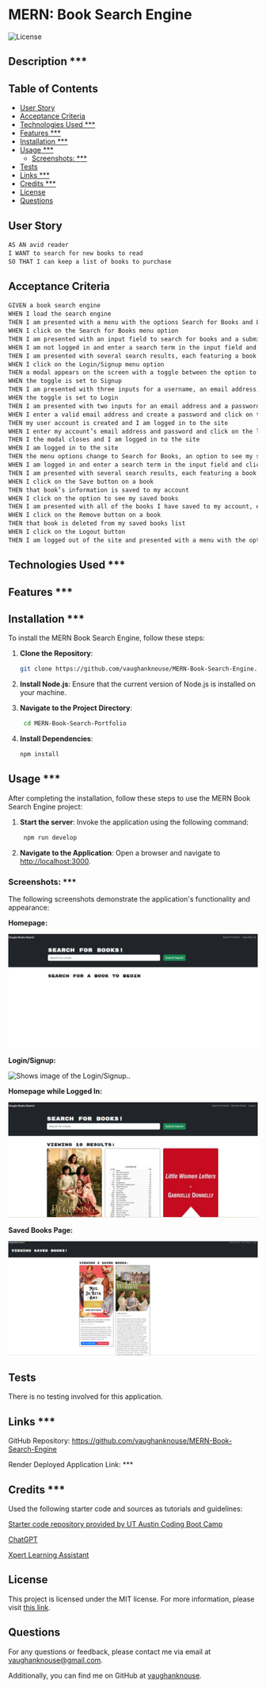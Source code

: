 # MERN: Book Search Engine <!-- omit in toc -->

![License](https://img.shields.io/badge/License-MIT-blue.svg)

## Description \*\*\* <!-- omit in toc -->

## Table of Contents <!-- omit in toc -->

- [User Story](#user-story)
- [Acceptance Criteria](#acceptance-criteria)
- [Technologies Used \*\*\*](#technologies-used-)
- [Features \*\*\*](#features-)
- [Installation \*\*\*](#installation-)
- [Usage \*\*\*](#usage-)
  - [Screenshots: \*\*\*](#screenshots-)
- [Tests](#tests)
- [Links \*\*\*](#links-)
- [Credits \*\*\*](#credits-)
- [License](#license)
- [Questions](#questions)

## User Story

```md
AS AN avid reader
I WANT to search for new books to read
SO THAT I can keep a list of books to purchase
```

## Acceptance Criteria

```md
GIVEN a book search engine
WHEN I load the search engine
THEN I am presented with a menu with the options Search for Books and Login/Signup and an input field to search for books and a submit button
WHEN I click on the Search for Books menu option
THEN I am presented with an input field to search for books and a submit button
WHEN I am not logged in and enter a search term in the input field and click the submit button
THEN I am presented with several search results, each featuring a book’s title, author, description, image, and a link to that book on the Google Books site
WHEN I click on the Login/Signup menu option
THEN a modal appears on the screen with a toggle between the option to log in or sign up
WHEN the toggle is set to Signup
THEN I am presented with three inputs for a username, an email address, and a password, and a signup button
WHEN the toggle is set to Login
THEN I am presented with two inputs for an email address and a password and login button
WHEN I enter a valid email address and create a password and click on the signup button
THEN my user account is created and I am logged in to the site
WHEN I enter my account’s email address and password and click on the login button
THEN I the modal closes and I am logged in to the site
WHEN I am logged in to the site
THEN the menu options change to Search for Books, an option to see my saved books, and Logout
WHEN I am logged in and enter a search term in the input field and click the submit button
THEN I am presented with several search results, each featuring a book’s title, author, description, image, and a link to that book on the Google Books site and a button to save a book to my account
WHEN I click on the Save button on a book
THEN that book’s information is saved to my account
WHEN I click on the option to see my saved books
THEN I am presented with all of the books I have saved to my account, each featuring the book’s title, author, description, image, and a link to that book on the Google Books site and a button to remove a book from my account
WHEN I click on the Remove button on a book
THEN that book is deleted from my saved books list
WHEN I click on the Logout button
THEN I am logged out of the site and presented with a menu with the options Search for Books and Login/Signup and an input field to search for books and a submit button
```

## Technologies Used \*\*\*

## Features \*\*\*

## Installation \*\*\*

To install the MERN Book Search Engine, follow these steps:

1. **Clone the Repository**:

   ```bash
   git clone https://github.com/vaughanknouse/MERN-Book-Search-Engine.git
   ```

2. **Install Node.js**: Ensure that the current version of Node.js is installed on your machine.

3. **Navigate to the Project Directory**:

   ```bash
    cd MERN-Book-Search-Portfolio
   ```

4. **Install Dependencies**:

   ```bash
   npm install
   ```

## Usage \*\*\*

After completing the installation, follow these steps to use the MERN Book Search Engine project:

1. **Start the server**: Invoke the application using the following command:

   ```bash
    npm run develop
   ```

2. **Navigate to the Application**: Open a browser and navigate to <http://localhost:3000>.

### Screenshots: \*\*\*

The following screenshots demonstrate the application's functionality and appearance:

**Homepage:**

![Shows image of the Homepage.](assets/images/homepage-screenshot.png)

**Login/Signup:**

![Shows image of the Login/Signup..](assets/images/login-signup-screenshot.png)

**Homepage while Logged In:**

![Shows image of the Homepage while logged in.](assets/images/homepage-loggedin-screenshot.png)

**Saved Books Page:**

![Shows image of the Saved Books page.](assets/images/saved-books-screenshot.png)

## Tests

There is no testing involved for this application.

## Links \*\*\*

GitHub Repository: <https://github.com/vaughanknouse/MERN-Book-Search-Engine>

Render Deployed Application Link: \*\*\*

## Credits \*\*\*

Used the following starter code and sources as tutorials and guidelines:

[Starter code repository provided by UT Austin Coding Boot Camp](https://github.com/coding-boot-camp/solid-broccoli)

[ChatGPT](https://chatgpt.com/?oai-dm=1)

[Xpert Learning Assistant](https://bootcampspot.instructure.com/courses/5293/external_tools/313)

## License

This project is licensed under the MIT license. For more information, please visit [this link](https://opensource.org/licenses/MIT).

## Questions

For any questions or feedback, please contact me via email at <vaughanknouse@gmail.com>.

Additionally, you can find me on GitHub at [vaughanknouse](https://github.com/vaughanknouse).
